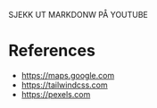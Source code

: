 SJEKK UT MARKDONW PÅ YOUTUBE

# References

- https://maps.google.com
- https://tailwindcss.com
- https://pexels.com

